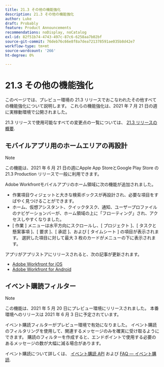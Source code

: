 ```yaml
---
title: 21.3 その他の機能強化
description: 21.3 その他の機能強化
author: Luke
draft: Probably
feature: Product Announcements
recommendations: noDisplay, noCatalog
exl-id: 82f51b74-4743-497c-87c6-6258aa7b02bf
source-git-commit: 76deb76c66e8f8a7dea721378591ae035b8d42e7
workflow-type: tm+mt
source-wordcount: '266'
ht-degree: 0%

---
```


# 21.3 その他の機能強化

このページでは、プレビュー環境の 21.3 リリースでおこなわれたその他すべての機能強化について説明します。 これらの機能強化は、2021 年 7 月 21 日の週に実稼動環境で公開されました。

21.3 リリースで使用可能なすべての変更点の一覧については、 [21.3 リリースの概要](../../../product-announcements/product-releases/21.3-release-activity/21-3-release-overview.md).

## モバイルアプリ用のホームエリアの再設計

>[!NOTE]
>
>この機能は、2021 年 6 月 21 日の週にApple App StoreとGoogle Play Store の 21.3 Production リリースで一般に利用できます。

Adobe Workfrontモバイルアプリのホーム領域に次の機能が追加されました。

* 作業項目ウィジェットと大きな検索ボックスが再設計され、必要な項目をすばやく見つけることができます。
* ホーム、仮想アシスタント、クイックタスク、通知、ユーザープロファイルのナビゲーションバーが、ホーム領域の上に「フローティング」され、アクセスしやすくなりました。
* [ 作業 ] メニューは水平方向にスクロールし、[ プロジェクト ]、[ タスクと懸案事項 ]、[ 要求 ]、[ 承認 ]、および [ タイムシート ] の項目が表示されます。 選択した項目に対して最大 3 枚のカードがメニューの下に表示されます。

アプリがアプリストアにリリースされると、次の記事が更新されます。

* [Adobe Workfront for iOS](../../../workfront-basics/mobile-apps/using-the-workfront-mobile-app/workfront-for-ios.md)
* [Adobe Workfront for Android](../../../workfront-basics/mobile-apps/using-the-workfront-mobile-app/workfront-for-android.md)

## イベント購読フィルター

>[!NOTE]
>
>この機能は、2021 年 5 月 20 日にプレビュー環境にリリースされました。 本番環境へのリリースは 2021 年 6 月 3 日に予定されています。

イベント購読フィルターがプレビュー環境で有効になりました。 イベント購読のフィルタリングを使用して、関連するメッセージのみを確実に受け取るようにできます。 購読のフィルターを作成すると、エンドポイントで使用する必要のあるメッセージの数が大幅に減る場合があります。

イベント購読について詳しくは、 [イベント購読 API](../../../wf-api/general/event-subs-api.md) および [FAQ — イベント購読](../../../wf-api/general/event-subs-faq.md).
